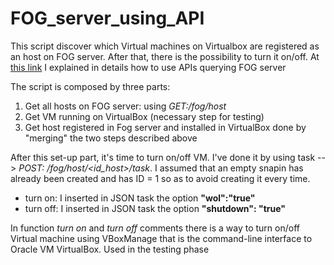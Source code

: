 # FOG_server_using_API

This script discover which Virtual machines on Virtualbox are registered as an host on FOG server. After that, there is the possibility to turn it on/off. 
At [this link](API_example/README.md) I explained in details how to use APIs querying FOG server

The script is composed by three parts:
1) Get all hosts on FOG server: using *GET:/fog/host*
2) Get VM running on VirtualBox (necessary step for testing)
3) Get host registered in Fog server and installed in VirtualBox done by "merging" the two steps described above

After this set-up part, it's time to turn on/off VM.
I've done it by using task --> *POST: /fog/host/<id_host>/task*. I assumed that an empty snapin has already been created and has ID = 1 so as to avoid creating it every time.
- turn on: I inserted in JSON task the option **"wol":"true"**
- turn off: I inserted in JSON task the option  **"shutdown": "true"**

In function *turn on* and *turn off* comments there is a way to turn on/off Virtual machine using VBoxManage that is the command-line interface to Oracle VM VirtualBox. Used in the testing phase

